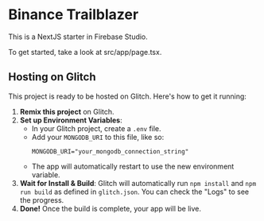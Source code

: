 # Binance Trailblazer

This is a NextJS starter in Firebase Studio.

To get started, take a look at src/app/page.tsx.

## Hosting on Glitch

This project is ready to be hosted on Glitch. Here's how to get it running:

1.  **Remix this project** on Glitch.
2.  **Set up Environment Variables**:
    *   In your Glitch project, create a `.env` file.
    *   Add your `MONGODB_URI` to this file, like so:
        ```
        MONGODB_URI="your_mongodb_connection_string"
        ```
    *   The app will automatically restart to use the new environment variable.
3.  **Wait for Install & Build**: Glitch will automatically run `npm install` and `npm run build` as defined in `glitch.json`. You can check the "Logs" to see the progress.
4.  **Done!** Once the build is complete, your app will be live.
